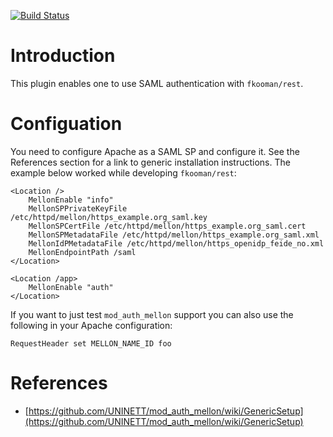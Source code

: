 [![Build Status](https://travis-ci.org/fkooman/php-lib-rest-plugin-mellon.svg?branch=master)](https://travis-ci.org/fkooman/php-lib-rest-plugin-mellon)

# Introduction
This plugin enables one to use SAML authentication with `fkooman/rest`. 

# Configuation
You need to configure Apache as a SAML SP and configure it. See the 
References section for a link to generic installation instructions. The example
below worked while developing `fkooman/rest`:

    <Location />
        MellonEnable "info"
        MellonSPPrivateKeyFile /etc/httpd/mellon/https_example.org_saml.key
        MellonSPCertFile /etc/httpd/mellon/https_example.org_saml.cert
        MellonSPMetadataFile /etc/httpd/mellon/https_example.org_saml.xml
        MellonIdPMetadataFile /etc/httpd/mellon/https_openidp_feide_no.xml
        MellonEndpointPath /saml
    </Location>

    <Location /app>
        MellonEnable "auth"
    </Location>

If you want to just test `mod_auth_mellon` support you can also use the 
following in your Apache configuration:

    RequestHeader set MELLON_NAME_ID foo

# References
- [https://github.com/UNINETT/mod_auth_mellon/wiki/GenericSetup](https://github.com/UNINETT/mod_auth_mellon/wiki/GenericSetup)
